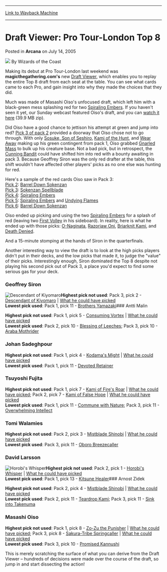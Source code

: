 
---
[Link to Wayback Machine](https://web.archive.org/web/20211020091917/https://magic.wizards.com/en/articles/archive/arcana/draft-viewer-pro-tour-london-top-8-2005-07-14)

[_metadata_:author]:- "Wizards of the Coast"
[_metadata_:description]:- "Making its debut at Pro Tour-London last weekend was magicthegathering.com's new Draft Viewer, which enables you to replay the entire Top 8 draft from each seat at the table. You can see what cards came to each Pro, and gain insight into why they made the choices that they did. Much was made of Masashi Oiso's unfocused draft, which left him with a black-green mess splashing"
[_metadata_:generator]:- "Drupal 7 (http://drupal.org)"
[_metadata_:node]:- "608886"
[_metadata_:publish_date]:- "2005-07-14"
[_metadata_:source]:- "div-main-content"
[_metadata_:title]:- "Draft Viewer: Pro Tour-London Top 8"
[_metadata_:wayback_capture_timestamp]:- "2021-10-20 09:19:17"
[_metadata_:wayback_raw_url]:- "https://web.archive.org/web/20211020091917id_/https://magic.wizards.com/en/articles/archive/arcana/draft-viewer-pro-tour-london-top-8-2005-07-14"
[_metadata_:wayback_url]:- "https://magic.wizards.com/en/articles/archive/arcana/draft-viewer-pro-tour-london-top-8-2005-07-14"
---


Draft Viewer: Pro Tour-London Top 8
===================================



 Posted in **Arcana**
 on July 14, 2005 






![](https://media.magic.wizards.com/styles/auth_small/public/images/person/wizards_author.jpg)
By Wizards of the Coast











Making its debut at Pro Tour-London last weekend was **magicthegathering.com's** new [Draft Viewer](http://gatherer.wizards.com/magic/draftools/draftviewer2.asp?draftid=7_10_2005_3_34_53_0), which enables you to replay the entire Top 8 draft from each seat at the table. You can see what cards came to each Pro, and gain insight into why they made the choices that they did.




Much was made of Masashi Oiso's unfocused draft, which left him with a black-green mess splashing red for two [Spiraling Embers](https://gatherer.wizards.com/Pages/Card/Details.aspx?name=Spiraling+Embers). If you haven't seen it yet, our Sunday webcast featured Oiso's draft, and you can [watch it here](http://webcast.wizards.com/05london/Sunday/london_draft.wmv.zip) (39.9 MB zip). 


Did Oiso have a good chance to jettison his attempt at green and jump into red? [Pick 3 of pack 2](http://gatherer.wizards.com/magic/draftools/draftviewer2.asp?draftid=7_10_2005_3_34_53_0&player=8&pack=2&pick=3) provided a doorway that Oiso chose not to go through. With only [Sosuke, Son of Seshiro](https://gatherer.wizards.com/Pages/Card/Details.aspx?name=Sosuke%2C+Son+of+Seshiro), [Kami of the Hunt](https://gatherer.wizards.com/Pages/Card/Details.aspx?name=Kami+of+the+Hunt), and [Wear Away](https://gatherer.wizards.com/Pages/Card/Details.aspx?name=Wear+Away) making up his green contingent from pack 1, Oiso grabbed [Gnarled Mass](https://gatherer.wizards.com/Pages/Card/Details.aspx?name=Gnarled+Mass) to bulk up his creature base. Not a bad pick, but in retrospect, the [Cunning Bandit](https://gatherer.wizards.com/Pages/Card/Details.aspx?name=Cunning+Bandit) could have shifted him into red with a bounty awaiting in pack 3. Because Geoffrey Siron was the only red drafter at the table, this shift wouldn't have affected other players' picks as no one else was hunting for red. 


Here's a sample of the red cards Oiso saw in Pack 3:  
[Pick 2](http://gatherer.wizards.com/magic/draftools/draftviewer2.asp?draftid=7_10_2005_3_34_53_0&player=8&pack=3&pick=2): [Barrel Down Sokenzan](https://gatherer.wizards.com/Pages/Card/Details.aspx?name=Barrel+Down+Sokenzan)  
[Pick 3](http://gatherer.wizards.com/magic/draftools/draftviewer2.asp?draftid=7_10_2005_3_34_53_0&player=8&pack=3&pick=3): [Sokenzan Spellblade](https://gatherer.wizards.com/Pages/Card/Details.aspx?name=Sokenzan+Spellblade)  
[Pick 4](http://gatherer.wizards.com/magic/draftools/draftviewer2.asp?draftid=7_10_2005_3_34_53_0&player=8&pack=3&pick=4): [Spiraling Embers](https://gatherer.wizards.com/Pages/Card/Details.aspx?name=Spiraling+Embers)  
[Pick 5](http://gatherer.wizards.com/magic/draftools/draftviewer2.asp?draftid=7_10_2005_3_34_53_0&player=8&pack=3&pick=5): [Spiraling Embers](https://gatherer.wizards.com/Pages/Card/Details.aspx?name=Spiraling+Embers) and [Undying Flames](https://gatherer.wizards.com/Pages/Card/Details.aspx?name=Undying+Flames)  
[Pick 6](http://gatherer.wizards.com/magic/draftools/draftviewer2.asp?draftid=7_10_2005_3_34_53_0&player=8&pack=3&pick=6): [Barrel Down Sokenzan](https://gatherer.wizards.com/Pages/Card/Details.aspx?name=Barrel+Down+Sokenzan)


Oiso ended up picking and using the two [Spiraling Embers](https://gatherer.wizards.com/Pages/Card/Details.aspx?name=Spiraling+Embers) for a splash of red (leaving two [First Volley](https://gatherer.wizards.com/Pages/Card/Details.aspx?name=First+Volley) in his sideboard). In reality, here is what he ended up with those picks: [O-Naginata](https://gatherer.wizards.com/Pages/Card/Details.aspx?name=O-Naginata), [Razorjaw Oni](https://gatherer.wizards.com/Pages/Card/Details.aspx?name=Razorjaw+Oni), [Briarknit Kami](https://gatherer.wizards.com/Pages/Card/Details.aspx?name=Briarknit+Kami), and [Death Denied](https://gatherer.wizards.com/Pages/Card/Details.aspx?name=Death+Denied).


And a 15-minute stomping at the hands of Siron in the quarterfinals.


Another interesting way to view the draft is to look at the high picks players didn't put in their decks, and the low picks that made it, to judge the "value" of their picks. Interestingly enough, Siron dominated the Top 8 despite not playing his second pick out of Pack 3, a place you'd expect to find some serious gas for your deck.


### Geoffrey Siron


![Descendant of Kiyomaro](http://gatherer.wizards.com/Handlers/Image.ashx?type=card&name=Descendant+of+Kiyomaro)**Highest pick not used**: Pack 3, pick 2 - [Descendant of Kiyomaro](https://gatherer.wizards.com/Pages/Card/Details.aspx?name=Descendant+of+Kiyomaro) | [What he could have picked](http://gatherer.wizards.com/magic/draftools/draftviewer2.asp?draftid=7_10_2005_3_34_53_0&player=4&pack=3&pick=2)  
**Lowest pick used**: Pack 1, pick 11 - [Brothers Yamazaki](https://gatherer.wizards.com/Pages/Card/Details.aspx?name=Brothers+Yamazaki)### Antti Malin


**Highest pick not used**: Pack 1, pick 5 - [Consuming Vortex](https://gatherer.wizards.com/Pages/Card/Details.aspx?name=Consuming+Vortex) | [What he could have picked](http://gatherer.wizards.com/magic/draftools/draftviewer2.asp?draftid=7_10_2005_3_34_53_0&player=1&pack=1&pick=5)  
**Lowest pick used**: Pack 2, pick 10 - [Blessing of Leeches](https://gatherer.wizards.com/Pages/Card/Details.aspx?name=Blessing+of+Leeches); Pack 3, pick 10 - [Araba Mothrider](https://gatherer.wizards.com/Pages/Card/Details.aspx?name=Araba+Mothrider)


### Johan Sadeghpour


**Highest pick not used**: Pack 1, pick 4 - [Kodama's Might](https://gatherer.wizards.com/Pages/Card/Details.aspx?name=Kodama%27s+Might) | [What he could have picked](http://gatherer.wizards.com/magic/draftools/draftviewer2.asp?draftid=7_10_2005_3_34_53_0&player=2&pack=1&pick=4)  
**Lowest pick used**: Pack 1, pick 11 - [Devoted Retainer](https://gatherer.wizards.com/Pages/Card/Details.aspx?name=Devoted+Retainer)


### Tsuyoshi Fujita


**Highest pick not used**: Pack 1, pick 7 - [Kami of Fire's Roar](https://gatherer.wizards.com/Pages/Card/Details.aspx?name=Kami+of+Fire%27s+Roar) | [What he could have picked](http://gatherer.wizards.com/magic/draftools/draftviewer2.asp?draftid=7_10_2005_3_34_53_0&player=3&pack=1&pick=7); Pack 2, pick 7 - [Kami of False Hope](https://gatherer.wizards.com/Pages/Card/Details.aspx?name=Kami+of+False+Hope) | [What he could have picked](http://gatherer.wizards.com/magic/draftools/draftviewer2.asp?draftid=7_10_2005_3_34_53_0&player=3&pack=2&pick=7)  
**Lowest pick used**: Pack 1, pick 11 - [Commune with Nature](https://gatherer.wizards.com/Pages/Card/Details.aspx?name=Commune+with+Nature); Pack 3, pick 11 - [Overwhelming Intellect](https://gatherer.wizards.com/Pages/Card/Details.aspx?name=Overwhelming+Intellect)


### Tomi Walamies


**Highest pick not used**: Pack 2, pick 3 - [Mistblade Shinobi](https://gatherer.wizards.com/Pages/Card/Details.aspx?name=Mistblade+Shinobi) | [What he could have picked](http://gatherer.wizards.com/magic/draftools/draftviewer2.asp?draftid=7_10_2005_3_34_53_0&player=5&pack=2&pick=3)  
**Lowest pick used**: Pack 3, pick 11 - [Oboro Breezecaller](https://gatherer.wizards.com/Pages/Card/Details.aspx?name=Oboro+Breezecaller)


### David Larsson


![Horobi's Whisper](http://gatherer.wizards.com/Handlers/Image.ashx?type=card&name=Horobi%27s+Whisper)**Highest pick not used**: Pack 2, pick 1 - [Horobi's Whisper](https://gatherer.wizards.com/Pages/Card/Details.aspx?name=Horobi%27s+Whisper) | [What he could have picked](http://gatherer.wizards.com/magic/draftools/draftviewer2.asp?draftid=7_10_2005_3_34_53_0&player=6&pack=2&pick=1)  
**Lowest pick used**: Pack 1, pick 13 - [Kitsune Healer](https://gatherer.wizards.com/Pages/Card/Details.aspx?name=Kitsune+Healer)### Arnost Zidek


**Highest pick not used**: Pack 2, pick 4 - [Mistblade Shinobi](https://gatherer.wizards.com/Pages/Card/Details.aspx?name=Mistblade+Shinobi) | [What he could have picked](http://gatherer.wizards.com/magic/draftools/draftviewer2.asp?draftid=7_10_2005_3_34_53_0&player=7&pack=2&pick=4)  
**Lowest pick used**: Pack 2, pick 11 - [Teardrop Kami](https://gatherer.wizards.com/Pages/Card/Details.aspx?name=Teardrop+Kami); Pack 3, pick 11 - [Sink into Takenuma](https://gatherer.wizards.com/Pages/Card/Details.aspx?name=Sink+into+Takenuma)


### Masashi Oiso


**Highest pick not used**: Pack 1, pick 8 - [Zo-Zu the Punisher](https://gatherer.wizards.com/Pages/Card/Details.aspx?name=Zo-Zu+the+Punisher) | [What he could have picked](http://gatherer.wizards.com/magic/draftools/draftviewer2.asp?draftid=7_10_2005_3_34_53_0&player=8&pack=1&pick=8); Pack 3, pick 8 - [Sakura-Tribe Springcaller](https://gatherer.wizards.com/Pages/Card/Details.aspx?name=Sakura-Tribe+Springcaller) | [What he could have picked](http://gatherer.wizards.com/magic/draftools/draftviewer2.asp?draftid=7_10_2005_3_34_53_0&player=8&pack=3&pick=8)  
**Lowest pick used**: Pack 3, pick 10 - [Promised Kannushi](https://gatherer.wizards.com/Pages/Card/Details.aspx?name=Promised+Kannushi)


This is merely scratching the surface of what you can derive from the Draft Viewer – hundreds of decisions were made over the course of the draft, so jump in and start dissecting the action!







